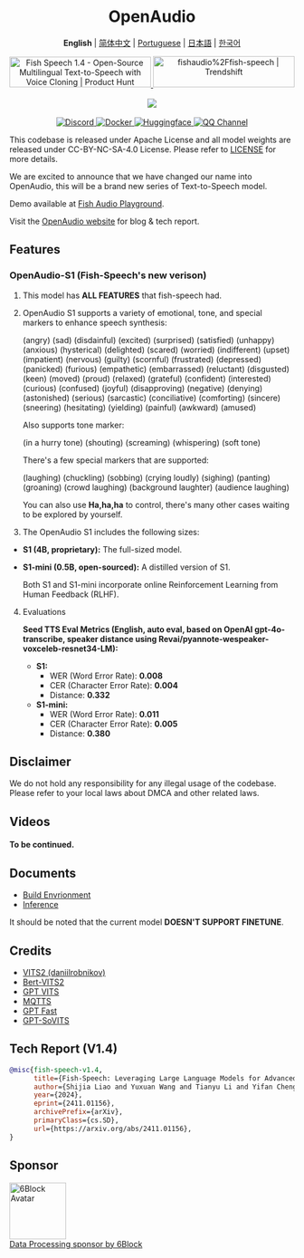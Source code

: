 <div align="center">
<h1>OpenAudio</h1>

**English** | [简体中文](docs/README.zh.md) | [Portuguese](docs/README.pt-BR.md) | [日本語](docs/README.ja.md) | [한국어](docs/README.ko.md) <br>

<a href="https://www.producthunt.com/posts/fish-speech-1-4?embed=true&utm_source=badge-featured&utm_medium=badge&utm_souce=badge-fish&#0045;speech&#0045;1&#0045;4" target="_blank">
    <img src="https://api.producthunt.com/widgets/embed-image/v1/featured.svg?post_id=488440&theme=light" alt="Fish&#0032;Speech&#0032;1&#0046;4 - Open&#0045;Source&#0032;Multilingual&#0032;Text&#0045;to&#0045;Speech&#0032;with&#0032;Voice&#0032;Cloning | Product Hunt" style="width: 250px; height: 54px;" width="250" height="54" />
</a>
<a href="https://trendshift.io/repositories/7014" target="_blank">
    <img src="https://trendshift.io/api/badge/repositories/7014" alt="fishaudio%2Ffish-speech | Trendshift" style="width: 250px; height: 55px;" width="250" height="55"/>
</a>
<br>
</div>
<br>

<div align="center">
    <img src="https://count.getloli.com/get/@fish-speech?theme=asoul" /><br>
</div>

<br>

<div align="center">
    <a target="_blank" href="https://discord.gg/Es5qTB9BcN">
        <img alt="Discord" src="https://img.shields.io/discord/1214047546020728892?color=%23738ADB&label=Discord&logo=discord&logoColor=white&style=flat-square"/>
    </a>
    <a target="_blank" href="https://hub.docker.com/r/fishaudio/fish-speech">
        <img alt="Docker" src="https://img.shields.io/docker/pulls/fishaudio/fish-speech?style=flat-square&logo=docker"/>
    </a>
    <a target="_blank" href="https://huggingface.co/spaces/fishaudio/fish-speech-1">
        <img alt="Huggingface" src="https://img.shields.io/badge/🤗%20-space%20demo-yellow"/>
    </a>
    <a target="_blank" href="https://pd.qq.com/s/bwxia254o">
      <img alt="QQ Channel" src="https://img.shields.io/badge/QQ-blue?logo=tencentqq">
    </a>
</div>

This codebase is released under Apache License and all model weights are released under CC-BY-NC-SA-4.0 License. Please refer to [LICENSE](LICENSE) for more details.

We are excited to announce that we have changed our name into OpenAudio, this will be a brand new series of Text-to-Speech model.

Demo available at [Fish Audio Playground](https://fish.audio).

Visit the [OpenAudio website](https://openaudio.com) for blog & tech report.

## Features
### OpenAudio-S1 (Fish-Speech's new verison)

1. This model has **ALL FEATURES** that fish-speech had.

2. OpenAudio S1 supports a variety of emotional, tone, and special markers to enhance speech synthesis:
   
   (angry) (sad) (disdainful) (excited) (surprised) (satisfied) (unhappy) (anxious) (hysterical) (delighted) (scared) (worried) (indifferent) (upset) (impatient) (nervous) (guilty) (scornful) (frustrated) (depressed) (panicked) (furious) (empathetic) (embarrassed) (reluctant) (disgusted) (keen) (moved) (proud) (relaxed) (grateful) (confident) (interested) (curious) (confused) (joyful) (disapproving) (negative) (denying) (astonished) (serious) (sarcastic) (conciliative) (comforting) (sincere) (sneering) (hesitating) (yielding) (painful) (awkward) (amused)

   Also supports tone marker:

   (in a hurry tone) (shouting) (screaming) (whispering) (soft tone)

    There's a few special markers that are supported:

    (laughing) (chuckling) (sobbing) (crying loudly) (sighing) (panting) (groaning) (crowd laughing) (background laughter) (audience laughing)

    You can also use **Ha,ha,ha** to control, there's many other cases waiting to be explored by yourself.

3. The OpenAudio S1 includes the following sizes:
-   **S1 (4B, proprietary):** The full-sized model.
-   **S1-mini (0.5B, open-sourced):** A distilled version of S1.

    Both S1 and S1-mini incorporate online Reinforcement Learning from Human Feedback (RLHF).

4. Evaluations

    **Seed TTS Eval Metrics (English, auto eval, based on OpenAI gpt-4o-transcribe, speaker distance using Revai/pyannote-wespeaker-voxceleb-resnet34-LM):**

    -   **S1:**
        -   WER (Word Error Rate): **0.008**
        -   CER (Character Error Rate): **0.004**
        -   Distance: **0.332**
    -   **S1-mini:**
        -   WER (Word Error Rate): **0.011**
        -   CER (Character Error Rate): **0.005**
        -   Distance: **0.380**
    

## Disclaimer

We do not hold any responsibility for any illegal usage of the codebase. Please refer to your local laws about DMCA and other related laws.

## Videos

#### To be continued.

## Documents

- [Build Envrionment](docs/en/install.md)
- [Inference](docs/en/inference.md)

It should be noted that the current model **DOESN'T SUPPORT FINETUNE**.

## Credits

- [VITS2 (daniilrobnikov)](https://github.com/daniilrobnikov/vits2)
- [Bert-VITS2](https://github.com/fishaudio/Bert-VITS2)
- [GPT VITS](https://github.com/innnky/gpt-vits)
- [MQTTS](https://github.com/b04901014/MQTTS)
- [GPT Fast](https://github.com/pytorch-labs/gpt-fast)
- [GPT-SoVITS](https://github.com/RVC-Boss/GPT-SoVITS)

## Tech Report (V1.4)
```bibtex
@misc{fish-speech-v1.4,
      title={Fish-Speech: Leveraging Large Language Models for Advanced Multilingual Text-to-Speech Synthesis},
      author={Shijia Liao and Yuxuan Wang and Tianyu Li and Yifan Cheng and Ruoyi Zhang and Rongzhi Zhou and Yijin Xing},
      year={2024},
      eprint={2411.01156},
      archivePrefix={arXiv},
      primaryClass={cs.SD},
      url={https://arxiv.org/abs/2411.01156},
}
```

## Sponsor

<div>
  <a href="https://6block.com/">
    <img src="https://avatars.githubusercontent.com/u/60573493" width="100" height="100" alt="6Block Avatar"/>
  </a>
  <br>
  <a href="https://6block.com/">Data Processing sponsor by 6Block</a>
</div>
